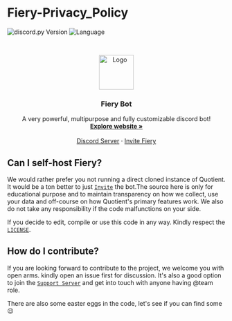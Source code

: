 # Fiery-Privacy_Policy

![discord.py Version](https://img.shields.io/badge/lib-discord.py%201.7.0-blue)
![Language](https://img.shields.io/badge/lang-Python%203.9-green)

<br />
<p align="center">
  <a href="https://fiery.xyz/">
    <img src="https://cdn.discordapp.com/attachments/782161513825042462/937419510447751249/quotient.png" alt="Logo" width="80" height="80">
  </a>

  <h3 align="center">Fiery Bot</h3>

  <p align="center">
    A very powerful, multipurpose and fully customizable discord bot!
    <br />
    <a href="https://fiery.xyz/"><strong>Explore website »</strong></a>
    <br />
    <br />
    <a href="https://discord.gg/fiery">Discord Server</a>
    ·
    <a href="https://discord.com/oauth2/authorize?client_id=7463487418934096&permissions=21175985838&redirect_uri=https://discord.gg/aBM5xz6&response_type=code&scope=bot">Invite Fiery</a>
  </p>
</p>

## Can I self-host Fiery?

We would rather prefer you not running a direct cloned instance of Quotient. It would be a ton better to just [`Invite`](https://discord.com/oauth2/authorize?client_id=746348747918934096&permissions=21175985838&redirect_uri=https://discord.gg/aBM5xz6&response_type=code&scope=bot) the bot.The source here is only for educational purpose and to maintain transparency on how we collect, use your data and off-course on how Quotient's primary features work. We also do not take any responsibility if the code malfunctions on your side.

If you decide to edit, compile or use this code in any way. Kindly respect the [`LICENSE`](https://github.com/quotientbot/Quotient-Bot/blob/main/LICENSE).

<!-- CONTRIBUTION -->

## How do I contribute?

If you are looking forward to contribute to the project, we welcome you with open arms. kindly open an issue first for discussion.
It's also a good option to join the [`Support Server`](https://discord//fiery) and get into touch with anyone having @team role.

There are also some easter eggs in the code, let's see if you can find some :wink:

